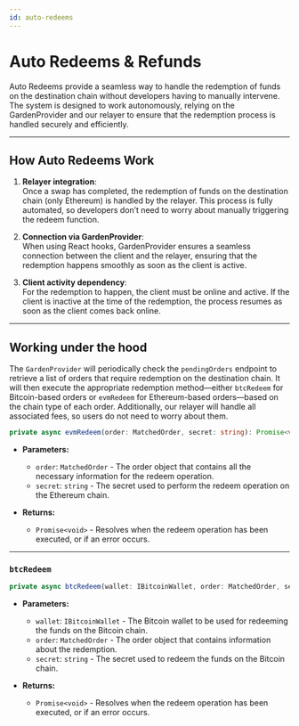```yaml
---
id: auto-redeems
---
```


# Auto Redeems & Refunds

Auto Redeems provide a seamless way to handle the redemption of funds on the destination chain without developers having to manually intervene. The system is designed to work autonomously, relying on the GardenProvider and our relayer to ensure that the redemption process is handled securely and efficiently.

---

## How Auto Redeems Work

1. **Relayer integration**:  
   Once a swap has completed, the redemption of funds on the destination chain (only Ethereum) is handled by the relayer. This process is fully automated, so developers don’t need to worry about manually triggering the redeem function.

2. **Connection via GardenProvider**:  
   When using React hooks, GardenProvider ensures a seamless connection between the client and the relayer, ensuring that the redemption happens smoothly as soon as the client is active.

3. **Client activity dependency**:  
   For the redemption to happen, the client must be online and active. If the client is inactive at the time of the redemption, the process resumes as soon as the client comes back online.

---

## Working under the hood

The `GardenProvider` will periodically check the `pendingOrders` endpoint to retrieve a list of orders that require redemption on the destination chain. It will then execute the appropriate redemption method—either `btcRedeem` for Bitcoin-based orders or `evmRedeem` for Ethereum-based orders—based on the chain type of each order. Additionally, our relayer will handle all associated fees, so users do not need to worry about them.

```ts
private async evmRedeem(order: MatchedOrder, secret: string): Promise<void>;
```

- **Parameters:**
  - `order`: `MatchedOrder` - The order object that contains all the necessary information for the redeem operation.
  - `secret`: `string` - The secret used to perform the redeem operation on the Ethereum chain.

- **Returns:**
  - `Promise<void>` - Resolves when the redeem operation has been executed, or if an error occurs.

---

### `btcRedeem`

```ts
private async btcRedeem(wallet: IBitcoinWallet, order: MatchedOrder, secret: string): Promise<void>;
```

- **Parameters:**
  - `wallet`: `IBitcoinWallet` - The Bitcoin wallet to be used for redeeming the funds on the Bitcoin chain.
  - `order`: `MatchedOrder` - The order object that contains information about the redemption.
  - `secret`: `string` - The secret used to redeem the funds on the Bitcoin chain.

- **Returns:**
  - `Promise<void>` - Resolves when the redeem operation has been executed, or if an error occurs.